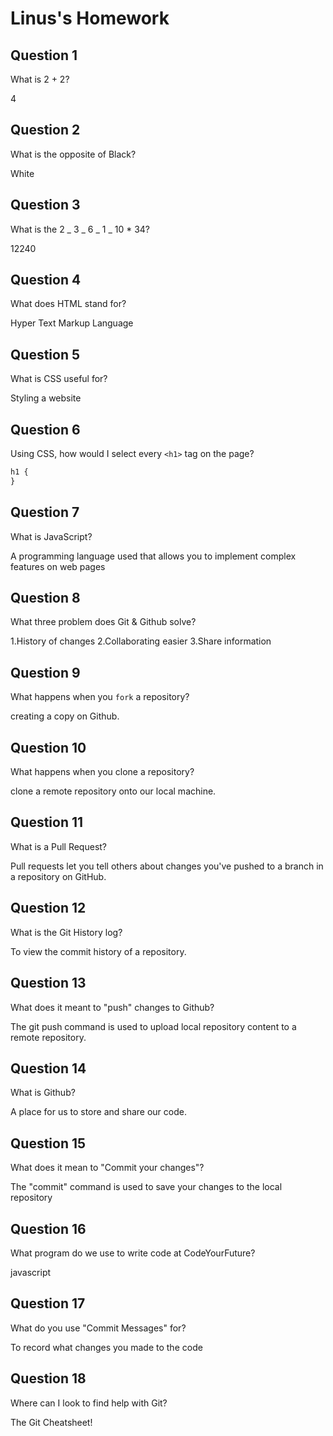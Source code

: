 # Linus's Homework

## Question 1

What is 2 + 2?

4

## Question 2

What is the opposite of Black?

White

## Question 3

What is the 2 _ 3 _ 6 _ 1 _ 10 \* 34?

12240

## Question 4

What does HTML stand for?

Hyper Text Markup Language

## Question 5

What is CSS useful for?

Styling a website

## Question 6

Using CSS, how would I select every `<h1>` tag on the page?

```css
h1 {
}
```

## Question 7

What is JavaScript?

A programming language used that allows you to implement complex features on web pages

## Question 8

What three problem does Git & Github solve?

1.History of changes
2.Collaborating easier
3.Share information

## Question 9

What happens when you `fork` a repository?

creating a copy on Github.

## Question 10

What happens when you clone a repository?

clone a remote repository onto our local machine.

## Question 11

What is a Pull Request?

Pull requests let you tell others about changes you've pushed to a branch in a repository on GitHub.

## Question 12

What is the Git History log?

To view the commit history of a repository.

## Question 13

What does it meant to "push" changes to Github?

The git push command is used to upload local repository content to a remote repository.

## Question 14

What is Github?

A place for us to store and share our code.

## Question 15

What does it mean to "Commit your changes"?

The "commit" command is used to save your changes to the local repository

## Question 16

What program do we use to write code at CodeYourFuture?

javascript

## Question 17

What do you use "Commit Messages" for?

To record what changes you made to the code

## Question 18

Where can I look to find help with Git?

The Git Cheatsheet!
